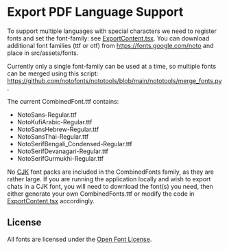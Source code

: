 # Export PDF Language Support

To support multiple languages with special characters we need to register fonts and set the font-family:
see [ExportContent.tsx](../../components/ExportChat/ExportContent.tsx). You can download additional font families
(ttf or otf) from https://fonts.google.com/noto and place in src/assets/fonts.

Currently only a single font-family can be used at a time, so multiple fonts can be merged using this script:
https://github.com/notofonts/nototools/blob/main/nototools/merge_fonts.py.

The current CombinedFont.ttf contains:

- NotoSans-Regular.ttf
- NotoKufiArabic-Regular.ttf
- NotoSansHebrew-Regular.ttf
- NotoSansThai-Regular.ttf
- NotoSerifBengali_Condensed-Regular.ttf
- NotoSerifDevanagari-Regular.ttf
- NotoSerifGurmukhi-Regular.ttf

No [CJK](https://en.wikipedia.org/wiki/List_of_CJK_fonts) font packs are included in the CombinedFonts family, as they
are rather large. If you are running the application locally and wish to export chats in a CJK font, you will need to
download the font(s) you need, then either generate your own CombinedFonts.ttf or modify the code in
[ExportContent.tsx](../../components/ExportChat/ExportContent.tsx) accordingly.

## License

All fonts are licensed under the [Open Font License](./OFL.md).
